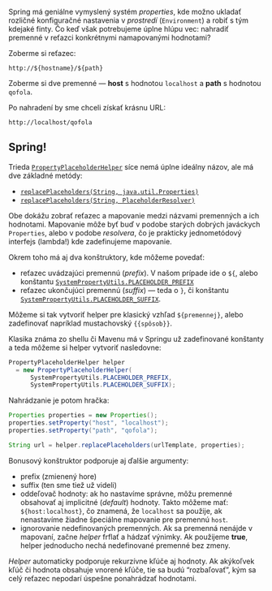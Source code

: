 

Spring má geniálne vymyslený systém *properties*, kde možno ukladať rozličné konfiguračné nastavenia v *prostredí* (`Environment`) a robiť s tým kdejaké finty. Čo keď však potrebujeme úplne hlúpu vec: nahradiť premenné v reťazci konkrétnymi namapovanými hodnotami?

Zoberme si reťazec:

```
http://${hostname}/${path}
```

Zoberme si dve premenné — **host** s hodnotou `localhost` a **path** s hodnotou `qofola`. 

Po nahradení by sme chceli získať krásnu URL:

```
http://localhost/qofola
```

Spring!
-------

Trieda [`PropertyPlaceholderHelper`](https://docs.spring.io/spring-framework/docs/current/javadoc-api/org/springframework/util/PropertyPlaceholderHelper.html#replacePlaceholders-java.lang.String-org.springframework.util.PropertyPlaceholderHelper.PlaceholderResolver-) síce nemá úplne ideálny názov, ale má dve základné metódy:

* [`replacePlaceholders(String, java.util.Properties)`](https://docs.spring.io/spring-framework/docs/current/javadoc-api/org/springframework/util/PropertyPlaceholderHelper.html#replacePlaceholders-java.lang.String-java.util.Properties-)
* [`replacePlaceholders(String, PlaceholderResolver)`](https://docs.spring.io/spring-framework/docs/current/javadoc-api/org/springframework/util/PropertyPlaceholderHelper.html#replacePlaceholders-java.lang.String-org.springframework.util.PropertyPlaceholderHelper.PlaceholderResolver-)

Obe dokážu zobrať reťazec a mapovanie medzi názvami premenných a ich hodnotami. Mapovanie môže byť buď v podobe starých dobrých javáckych `Properties`, alebo v podobe *resolvera*, čo je prakticky jednometódový interfejs (lambda!) kde zadefinujeme mapovanie.

Okrem toho má aj dva konštruktory, kde môžeme povedať:

- reťazec uvádzajúci premennú (*prefix*). V našom prípade ide o `${`, alebo konštantu [`SystemPropertyUtils.PLACEHOLDER_PREFIX`](https://docs.spring.io/spring-framework/docs/current/javadoc-api/org/springframework/util/SystemPropertyUtils.html#PLACEHOLDER_PREFIX)
- reťazec ukončujúci premennú (*suffix*) — teda o `}`, či konštantu [`SystemPropertyUtils.PLACEHOLDER_SUFFIX`](https://docs.spring.io/spring-framework/docs/current/javadoc-api/org/springframework/util/SystemPropertyUtils.html#PLACEHOLDER_SUFFIX).

Môžeme si tak vytvoriť helper pre klasický vzhľad `${premennej}`, alebo zadefinovať napríklad mustachovský `{{spôsob}}`.

Klasika známa zo shellu či Mavenu má v Springu už zadefinované konštanty a teda môžeme si helper vytvoriť nasledovne:

```java
PropertyPlaceholderHelper helper 
  = new PropertyPlaceholderHelper(
      SystemPropertyUtils.PLACEHOLDER_PREFIX,
      SystemPropertyUtils.PLACEHOLDER_SUFFIX);
```

Nahrádzanie je potom hračka:

```java
Properties properties = new Properties();
properties.setProperty("host", "localhost");
properties.setProperty("path", "qofola");

String url = helper.replacePlaceholders(urlTemplate, properties);
```

Bonusový konštruktor podporuje aj ďalšie argumenty:

* prefix (zmienený hore)
* suffix (ten sme tiež už videli)
* oddeľovač hodnoty: ak ho nastavíme správne, môžu premenné obsahovať aj implicitné (*default*) hodnoty. Takto môžeme mať: `${host:localhost}`, čo znamená, že `localhost` sa použije, ak nenastavíme žiadne špeciálne mapovanie pre premennú `host`.
* ignorovanie nedefinovaných premenných. Ak sa premenná nenájde v mapovaní, začne *helper* frflať a hádzať výnimky. Ak použijeme **true**, helper jednoducho nechá nedefinované premenné bez zmeny.

*Helper* automaticky podporuje rekurzívne kľúče aj hodnoty. Ak akýkoľvek kľúč či hodnota obsahuje vnorené kľúče, tie sa budú “rozbaľovať”, kým sa celý reťazec nepodarí úspešne ponahrádzať hodnotami.

